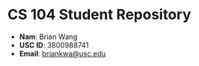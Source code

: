 # CS 104 Student Repository

- **Nam**: Brian Wang
- **USC ID**: 3800988741
- **Email**: briankwa@usc.edu
